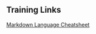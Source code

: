 <h2>Training Links</h2>

[Markdown Language Cheatsheet](https://github.com/adam-p/markdown-here/wiki/Markdown-Cheatsheet)



